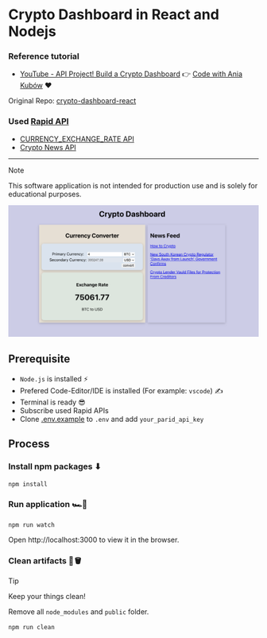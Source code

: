 # Crypto Dashboard in React and Nodejs

### Reference tutorial

- [YouTube - API Project! Build a Crypto Dashboard](https://www.youtube.com/watch?v=_itMdiSc0KI) 👉 [Code with Ania Kubów](https://www.youtube.com/@aniakubow) ❤️

Original Repo: [crypto-dashboard-react](https://github.com/kubowania/crypto-dashboard-react)

### Used [Rapid API](https://rapidapi.com/)

- [CURRENCY_EXCHANGE_RATE API](https://rapidapi.com/alphavantage/api/alpha-vantage)
- [Crypto News API](https://rapidapi.com/dbh133/api/crypto-news-live9)

---

> [!NOTE]
> This software application is not intended for production use and is solely for educational purposes.

![app view](./docs/images/crypto-dashboard-view.png)

## Prerequisite

- `Node.js` is installed ⚡
- Prefered Code-Editor/IDE is installed (For example: `vscode`) ✍
- Terminal is ready 😎 
- Subscribe used Rapid APIs
- Clone [.env.example](./express-api-server/.env.example) to `.env` and add `your_parid_api_key`

## Process

### Install npm packages ⬇

```shell
npm install
```

### Run application 🏎️💨

```shell
npm run watch
```

Open http://localhost:3000 to view it in the browser.

### Clean artifacts 🧹🪣

> [!TIP]
> Keep your things clean!

Remove all `node_modules` and `public` folder.

```shell
npm run clean
```
